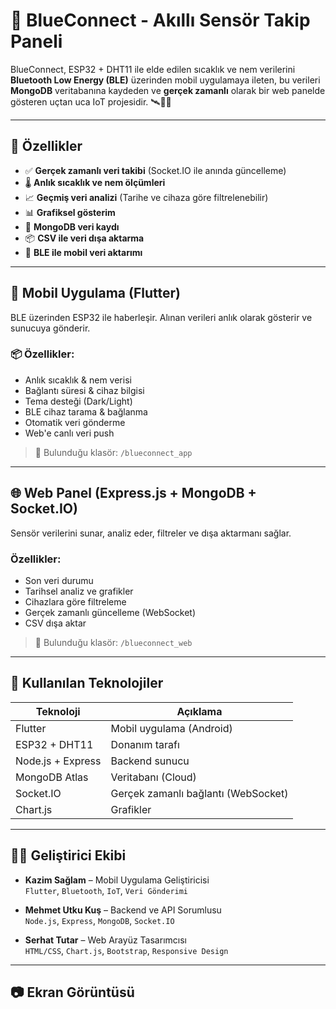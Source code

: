 # 🔵 BlueConnect - Akıllı Sensör Takip Paneli

BlueConnect, ESP32 + DHT11 ile elde edilen sıcaklık ve nem verilerini **Bluetooth Low Energy (BLE)** üzerinden mobil uygulamaya ileten, bu verileri **MongoDB** veritabanına kaydeden ve **gerçek zamanlı** olarak bir web panelde gösteren uçtan uca IoT projesidir. 🛰️📱🌐

---

## 🚀 Özellikler

- ✅ **Gerçek zamanlı veri takibi** (Socket.IO ile anında güncelleme)
- 🌡️ **Anlık sıcaklık ve nem ölçümleri**
- 📈 **Geçmiş veri analizi** (Tarihe ve cihaza göre filtrelenebilir)
- 📊 **Grafiksel gösterim**
- 💾 **MongoDB veri kaydı**
- 📦 **CSV ile veri dışa aktarma**
- 🛜 **BLE ile mobil veri aktarımı**

---

## 📱 Mobil Uygulama (Flutter)

BLE üzerinden ESP32 ile haberleşir. Alınan verileri anlık olarak gösterir ve sunucuya gönderir.

### 📦 Özellikler:
- Anlık sıcaklık & nem verisi
- Bağlantı süresi & cihaz bilgisi
- Tema desteği (Dark/Light)
- BLE cihaz tarama & bağlanma
- Otomatik veri gönderme
- Web'e canlı veri push

> 📍 Bulunduğu klasör: `/blueconnect_app`

---

## 🌐 Web Panel (Express.js + MongoDB + Socket.IO)

Sensör verilerini sunar, analiz eder, filtreler ve dışa aktarmanı sağlar.

### Özellikler:
- Son veri durumu
- Tarihsel analiz ve grafikler
- Cihazlara göre filtreleme
- Gerçek zamanlı güncelleme (WebSocket)
- CSV dışa aktar

> 📍 Bulunduğu klasör: `/blueconnect_web`

---

## 🧠 Kullanılan Teknolojiler

| Teknoloji        | Açıklama                          |
|------------------|-----------------------------------|
| Flutter          | Mobil uygulama (Android)          |
| ESP32 + DHT11    | Donanım tarafı                    |
| Node.js + Express| Backend sunucu                    |
| MongoDB Atlas    | Veritabanı (Cloud)                |
| Socket.IO        | Gerçek zamanlı bağlantı (WebSocket) |
| Chart.js         | Grafikler                         |

---

## 🧑‍💼 Geliştirici Ekibi

- **Kazim Sağlam** – Mobil Uygulama Geliştiricisi  
  `Flutter`, `Bluetooth`, `IoT`, `Veri Gönderimi`

- **Mehmet Utku Kuş** – Backend ve API Sorumlusu  
  `Node.js`, `Express`, `MongoDB`, `Socket.IO`

- **Serhat Tutar** – Web Arayüz Tasarımcısı  
  `HTML/CSS`, `Chart.js`, `Bootstrap`, `Responsive Design`

---

## 📷 Ekran Görüntüsü
